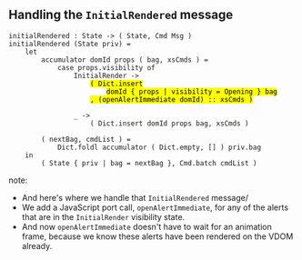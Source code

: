 ##  Handling the `InitialRendered` message

<pre><code class="elm" data-trim data-noescape>initialRendered : State -> ( State, Cmd Msg )
initialRendered (State priv) =
    let
        accumulator domId props ( bag, xsCmds ) =
            case props.visibility of
                InitialRender ->
                    <mark>( Dict.insert</mark>
                        <mark>domId { props | visibility = Opening } bag</mark>
                    <mark>, (openAlertImmediate domId) :: xsCmds )</mark>

                _ ->
                    ( Dict.insert domId props bag, xsCmds )

        ( nextBag, cmdList ) =
            Dict.foldl accumulator ( Dict.empty, [] ) priv.bag
    in
        ( State { priv | bag = nextBag }, Cmd.batch cmdList )
</code></pre>

note:
* And here's where we handle that `InitialRendered` message/
* We add a JavaScript port call, `openAlertImmediate`, for any of the alerts that are in the
`InitialRender` visibility state.
* And now `openAlertImmediate` doesn't have to wait for an animation frame, because we know
these alerts have been rendered on the VDOM already.
